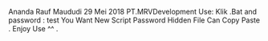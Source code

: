 Ananda Rauf Maududi
29 Mei 2018
PT.MRVDevelopment
Use: Klik .Bat and password : test 
You Want New Script Password Hidden File Can Copy Paste .
Enjoy Use ^^ .